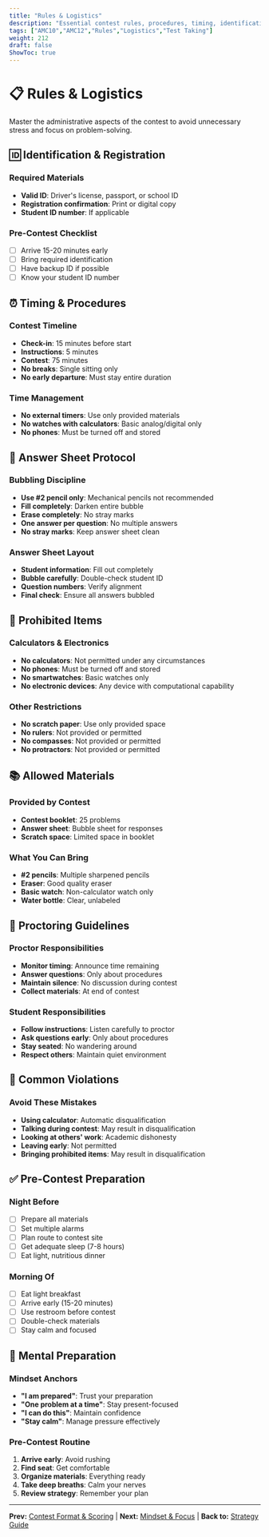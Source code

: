```yaml
---
title: "Rules & Logistics"
description: "Essential contest rules, procedures, timing, identification requirements, and administrative details for AMC 10/12."
tags: ["AMC10","AMC12","Rules","Logistics","Test Taking"]
weight: 212
draft: false
ShowToc: true
---
```


# 📋 Rules & Logistics

Master the administrative aspects of the contest to avoid unnecessary stress and focus on problem-solving.

## 🆔 Identification & Registration

### Required Materials
- **Valid ID**: Driver's license, passport, or school ID
- **Registration confirmation**: Print or digital copy
- **Student ID number**: If applicable

### Pre-Contest Checklist
- [ ] Arrive 15-20 minutes early
- [ ] Bring required identification
- [ ] Have backup ID if possible
- [ ] Know your student ID number

## ⏰ Timing & Procedures

### Contest Timeline
- **Check-in**: 15 minutes before start
- **Instructions**: 5 minutes
- **Contest**: 75 minutes
- **No breaks**: Single sitting only
- **No early departure**: Must stay entire duration

### Time Management
- **No external timers**: Use only provided materials
- **No watches with calculators**: Basic analog/digital only
- **No phones**: Must be turned off and stored

## 📝 Answer Sheet Protocol

### Bubbling Discipline
- **Use #2 pencil only**: Mechanical pencils not recommended
- **Fill completely**: Darken entire bubble
- **Erase completely**: No stray marks
- **One answer per question**: No multiple answers
- **No stray marks**: Keep answer sheet clean

### Answer Sheet Layout
- **Student information**: Fill out completely
- **Bubble carefully**: Double-check student ID
- **Question numbers**: Verify alignment
- **Final check**: Ensure all answers bubbled

## 🚫 Prohibited Items

### Calculators & Electronics
- **No calculators**: Not permitted under any circumstances
- **No phones**: Must be turned off and stored
- **No smartwatches**: Basic watches only
- **No electronic devices**: Any device with computational capability

### Other Restrictions
- **No scratch paper**: Use only provided space
- **No rulers**: Not provided or permitted
- **No compasses**: Not provided or permitted
- **No protractors**: Not provided or permitted

## 📚 Allowed Materials

### Provided by Contest
- **Contest booklet**: 25 problems
- **Answer sheet**: Bubble sheet for responses
- **Scratch space**: Limited space in booklet

### What You Can Bring
- **#2 pencils**: Multiple sharpened pencils
- **Eraser**: Good quality eraser
- **Basic watch**: Non-calculator watch only
- **Water bottle**: Clear, unlabeled

## 🏫 Proctoring Guidelines

### Proctor Responsibilities
- **Monitor timing**: Announce time remaining
- **Answer questions**: Only about procedures
- **Maintain silence**: No discussion during contest
- **Collect materials**: At end of contest

### Student Responsibilities
- **Follow instructions**: Listen carefully to proctor
- **Ask questions early**: Only about procedures
- **Stay seated**: No wandering around
- **Respect others**: Maintain quiet environment

## 🚨 Common Violations

### Avoid These Mistakes
- **Using calculator**: Automatic disqualification
- **Talking during contest**: May result in disqualification
- **Looking at others' work**: Academic dishonesty
- **Leaving early**: Not permitted
- **Bringing prohibited items**: May result in disqualification

## ✅ Pre-Contest Preparation

### Night Before
- [ ] Prepare all materials
- [ ] Set multiple alarms
- [ ] Plan route to contest site
- [ ] Get adequate sleep (7-8 hours)
- [ ] Eat light, nutritious dinner

### Morning Of
- [ ] Eat light breakfast
- [ ] Arrive early (15-20 minutes)
- [ ] Use restroom before contest
- [ ] Double-check materials
- [ ] Stay calm and focused

## 🎯 Mental Preparation

### Mindset Anchors
- **"I am prepared"**: Trust your preparation
- **"One problem at a time"**: Stay present-focused
- **"I can do this"**: Maintain confidence
- **"Stay calm"**: Manage pressure effectively

### Pre-Contest Routine
1. **Arrive early**: Avoid rushing
2. **Find seat**: Get comfortable
3. **Organize materials**: Everything ready
4. **Take deep breaths**: Calm your nerves
5. **Review strategy**: Remember your plan

---

**Prev:** [Contest Format & Scoring](../contest-format-and-scoring) | **Next:** [Mindset & Focus](../mindset-and-focus) | **Back to:** [Strategy Guide](../)
